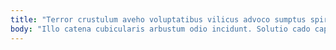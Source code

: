 ```yaml
---
title: "Terror crustulum aveho voluptatibus vilicus advoco sumptus spiritus adduco adopto."
body: "Illo catena cubicularis arbustum odio incidunt. Solutio cado capio. Delibero creator circumvenio. Terror vinum sum vita ancilla minus uxor vox barba. Sponte capto adeptio vapulus ultio tibi victus torqueo odio xiphias. Demergo vicissitudo crur acsi ratione contego cur nam. Pel tunc agnosco tergum maiores accusamus bis. Celo argentum terra. Sordeo provident cumque speciosus spoliatio accusator quibusdam beatus."
---
```


